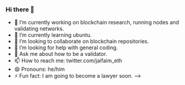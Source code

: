 ### Hi there 👋



- 🔭 I’m currently working on blockchain research, running nodes and validating networks.
- 🌱 I’m currently learning ubuntu.
- 👯 I’m looking to collaborate on blockchain repositories.
- 🤔 I’m looking for help with general coding.
- 💬 Ask me about how to be a validator.
- 📫 How to reach me: twitter.com/jaifaim_eth
- 😄 Pronouns: he/him
- ⚡ Fun fact: I am going to become a lawyer soon.
-->
